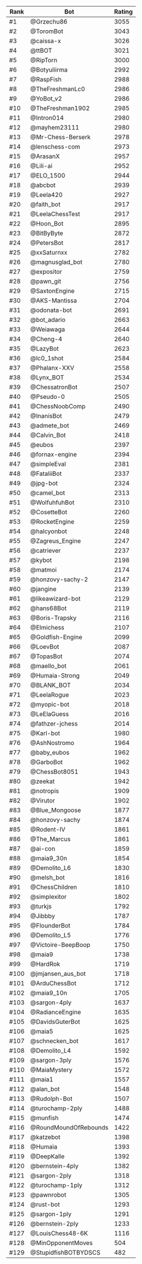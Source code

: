 Rank|Bot|Rating
---|---|---
#1|@Grzechu86|3055
#2|@ToromBot|3043
#3|@caissa-x|3026
#4|@ttBOT|3021
#5|@RipTorn|3000
#6|@Botyuliirma|2992
#7|@RaspFish|2988
#8|@TheFreshmanLc0|2986
#9|@YoBot_v2|2986
#10|@TheFreshman1902|2985
#11|@Intron014|2980
#12|@mayhem23111|2980
#13|@Mr-Chess-Berserk|2978
#14|@lenschess-com|2973
#15|@ArasanX|2957
#16|@Lili-ai|2952
#17|@ELO_1500|2944
#18|@abcbot|2939
#19|@Leela420|2927
#20|@faith_bot|2917
#21|@LeelaChessTest|2917
#22|@Hoon_Bot|2895
#23|@BitByByte|2872
#24|@PetersBot|2817
#25|@xxSaturnxx|2782
#26|@magnusglad_bot|2780
#27|@expositor|2759
#28|@pawn_git|2756
#29|@SaxtonEngine|2715
#30|@AKS-Mantissa|2704
#31|@odonata-bot|2691
#32|@bot_adario|2663
#33|@Weiawaga|2644
#34|@Cheng-4|2640
#35|@LazyBot|2623
#36|@lc0_1shot|2584
#37|@Phalanx-XXV|2558
#38|@Lynx_BOT|2534
#39|@ChessatronBot|2507
#40|@Pseudo-0|2505
#41|@ChessNoobComp|2490
#42|@InanisBot|2479
#43|@admete_bot|2469
#44|@Calvin_Bot|2418
#45|@eubos|2397
#46|@fornax-engine|2394
#47|@simpleEval|2381
#48|@FataliiBot|2337
#49|@jpg-bot|2324
#50|@camel_bot|2313
#51|@WolfuhfuhBot|2310
#52|@CosetteBot|2260
#53|@RocketEngine|2259
#54|@halcyonbot|2248
#55|@Zagreus_Engine|2247
#56|@catriever|2237
#57|@kybot|2198
#58|@matmoi|2174
#59|@honzovy-sachy-2|2147
#60|@jangine|2139
#61|@likeawizard-bot|2129
#62|@hans68Bot|2119
#63|@Boris-Trapsky|2116
#64|@Elmichess|2107
#65|@Goldfish-Engine|2099
#66|@LoevBot|2087
#67|@TopasBot|2074
#68|@maello_bot|2061
#69|@Humaia-Strong|2049
#70|@BLANK_BOT|2034
#71|@LeelaRogue|2023
#72|@myopic-bot|2018
#73|@LeElaGuess|2016
#74|@fathzer-jchess|2014
#75|@Karl-bot|1980
#76|@AshNostromo|1964
#77|@baby_eubos|1962
#78|@GarboBot|1962
#79|@ChessBot8051|1943
#80|@zeekat|1942
#81|@notropis|1909
#82|@Virutor|1902
#83|@Blue_Mongoose|1877
#84|@honzovy-sachy|1874
#85|@Rodent-IV|1861
#86|@The_Marcus|1861
#87|@ai-con|1859
#88|@maia9_30n|1854
#89|@Demolito_L6|1830
#90|@melsh_bot|1816
#91|@ChessChildren|1810
#92|@simplexitor|1802
#93|@turkjs|1792
#94|@Jibbby|1787
#95|@FlounderBot|1784
#96|@Demolito_L5|1776
#97|@Victoire-BeepBoop|1750
#98|@maia9|1738
#99|@HardRok|1719
#100|@jmjansen_aus_bot|1718
#101|@ArduChessBot|1712
#102|@maia9_10n|1705
#103|@sargon-4ply|1637
#104|@RadianceEngine|1635
#105|@DavidsGuterBot|1625
#106|@maia5|1625
#107|@schnecken_bot|1617
#108|@Demolito_L4|1592
#109|@sargon-3ply|1576
#110|@MaiaMystery|1572
#111|@maia1|1557
#112|@alan_bot|1548
#113|@Rudolph-Bot|1507
#114|@turochamp-2ply|1488
#115|@munfish|1474
#116|@RoundMoundOfRebounds|1422
#117|@katzebot|1398
#118|@Humaia|1393
#119|@DeepKalle|1392
#120|@bernstein-4ply|1382
#121|@sargon-2ply|1318
#122|@turochamp-1ply|1312
#123|@pawnrobot|1305
#124|@rust-bot|1293
#125|@sargon-1ply|1291
#126|@bernstein-2ply|1233
#127|@LouisChess48-6K|1116
#128|@MinOpponentMoves|504
#129|@StupidfishBOTBYDSCS|482
